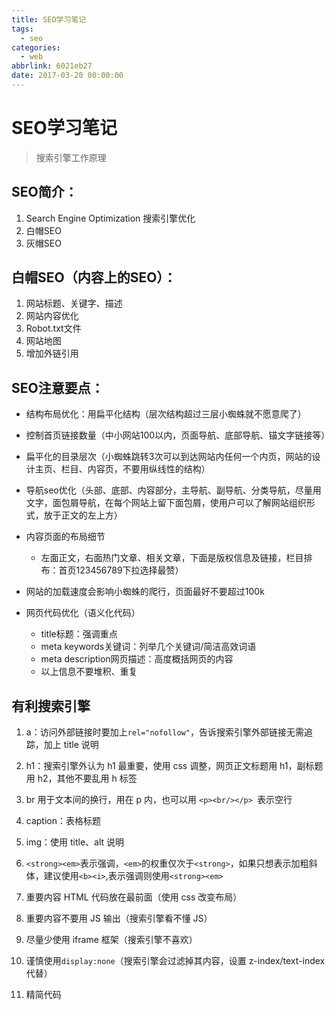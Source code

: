 ```yaml
---
title: SEO学习笔记
tags:
  - seo
categories: 
  - web
abbrlink: 6021eb27
date: 2017-03-20 00:00:00
---
```


# SEO学习笔记

>搜索引擎工作原理

## SEO简介：

1. Search Engine Optimization 搜索引擎优化
2. 白帽SEO
3. 灰帽SEO



## 白帽SEO（内容上的SEO）：

1. 网站标题、关键字、描述
2. 网站内容优化
3. Robot.txt文件
4. 网站地图
5. 增加外链引用

<!--more-->

## SEO注意要点：

- 结构布局优化：用扁平化结构（层次结构超过三层小蜘蛛就不愿意爬了）

- 控制首页链接数量（中小网站100以内，页面导航、底部导航、锚文字链接等）

- 扁平化的目录层次（小蜘蛛跳转3次可以到达网站内任何一个内页，网站的设计主页、栏目、内容页，不要用纵线性的结构）

- 导航seo优化（头部、底部、内容部分，主导航、副导航、分类导航，尽量用文字，面包屑导航，在每个网站上留下面包屑，使用户可以了解网站组织形式，放于正文的左上方）

- 内容页面的布局细节

  - 左面正文，右面热门文章、相关文章，下面是版权信息及链接，栏目排布：首页123456789下拉选择最赞）

- 网站的加载速度会影响小蜘蛛的爬行，页面最好不要超过100k

- 网页代码优化（语义化代码）
  - title标题：强调重点
  - meta keywords关键词：列举几个关键词/简洁高效词语
  - meta description网页描述：高度概括网页的内容
  - 以上信息不要堆积、重复



## 有利搜索引擎

1. a：访问外部链接时要加上```rel="nofollow"```，告诉搜索引擎外部链接无需追踪，加上 title 说明

2. h1：搜索引擎外认为 h1 最重要，使用 css 调整，网页正文标题用 h1，副标题用 h2，其他不要乱用 h 标签

3. br 用于文本间的换行，用在 p 内，也可以用 ```<p><br/></p> ```表示空行

4. caption：表格标题

5. img：使用 title、alt 说明

6. ```<strong><em>```表示强调，```<em>```的权重仅次于```<strong>```，如果只想表示加粗斜体，建议使用```<b><i>```,表示强调则使用```<strong><em>```

7. 重要内容 HTML 代码放在最前面（使用 css 改变布局）

8. 重要内容不要用 JS 输出（搜索引擎看不懂 JS）

9. 尽量少使用 iframe 框架（搜索引擎不喜欢）

10. 谨慎使用```display:none```（搜索引擎会过滤掉其内容，设置 z-index/text-index 代替）

11. 精简代码


